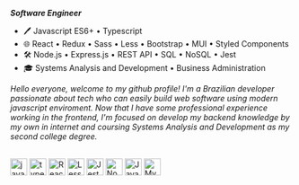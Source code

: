 ***Software Engineer***

- 🖊️ Javascript ES6+ • Typescript
- 🌐 React • Redux • Sass • Less • Bootstrap • MUI • Styled Components
- 🛠️ Node.js • Express.js • REST API • SQL • NoSQL • Jest
- 🎓 Systems Analysis and Development • Business Administration

*Hello everyone, welcome to my github profile! I'm a Brazilian developer passionate about tech who can easily build web software using modern javascript enviroment. Now that I have some professional experience working in the frontend, I'm focused on develop my backend knowledge by my own in internet and coursing Systems Analysis and Development as my second college degree.*

<div style="display: inline_block"><br>
  <img align="center" alt="javascript" height="30" width="auto" src="https://cdn.jsdelivr.net/gh/devicons/devicon/icons/javascript/javascript-original.svg" />
  <img align="center" alt="typescript" height="30" width="auto" src="https://cdn.jsdelivr.net/gh/devicons/devicon/icons/typescript/typescript-original.svg" />
  <img align="center" alt="React" height="30" width="auto" src="https://cdn.jsdelivr.net/gh/devicons/devicon/icons/react/react-original.svg" />
  <img align="center" alt="Less" height="30" width="auto" src="https://cdn.jsdelivr.net/gh/devicons/devicon/icons/less/less-plain-wordmark.svg" />
  <img align="center" alt="Jest" height="30" width="auto" src="https://cdn.jsdelivr.net/gh/devicons/devicon/icons/jest/jest-plain.svg" />
  <img align="center" alt="Node" height="30" width="auto" src="https://cdn.jsdelivr.net/gh/devicons/devicon/icons/nodejs/nodejs-original.svg" />
  <img align="center" alt="Java" height="30" width="auto" src="https://cdn.jsdelivr.net/gh/devicons/devicon/icons/java/java-original.svg" />
  <img align="center" alt="MySQL" height="30" width="auto" src="https://cdn.jsdelivr.net/gh/devicons/devicon/icons/mysql/mysql-original.svg" />
</div>
